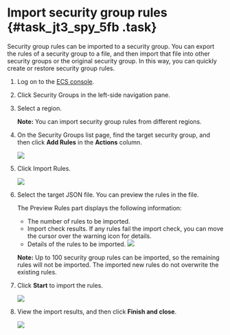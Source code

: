 # Import security group rules {#task_jt3_spy_5fb .task}

Security group rules can be imported to a security group. You can export the rules of a security group to a file, and then import that file into other security groups or the original security group. In this way, you can quickly create or restore security group rules.

1.  Log on to the [ECS console](https://ecs.console.aliyun.com/#/home). 
2.  Click Security Groups in the left-side navigation pane. 
3.  Select a region. 

    **Note:** You can import security group rules from different regions.

4.  On the Security Groups list page, find the target security group, and then click **Add Rules** in the **Actions** column. 

    ![](http://static-aliyun-doc.oss-cn-hangzhou.aliyuncs.com/assets/img/64192/154865695432200_en-US.png)

5.  Click Import Rules. 

    ![](http://static-aliyun-doc.oss-cn-hangzhou.aliyuncs.com/assets/img/64192/154865695432204_en-US.png)

6.  Select the target JSON file. You can preview the rules in the file. 

    The Preview Rules part displays the following information:

    -   The number of rules to be imported.
    -   Import check results. If any rules fail the import check, you can move the cursor over the warning icon for details.
    -   Details of the rules to be imported.
    ![](http://static-aliyun-doc.oss-cn-hangzhou.aliyuncs.com/assets/img/64192/154865695432208_en-US.png)

    **Note:** Up to 100 security group rules can be imported, so the remaining rules will not be imported. The imported new rules do not overwrite the existing rules.

7.  Click **Start** to import the rules. 

    ![](http://static-aliyun-doc.oss-cn-hangzhou.aliyuncs.com/assets/img/64192/154865695432214_en-US.png)

8.  View the import results, and then click **Finish and close**. 

    ![](http://static-aliyun-doc.oss-cn-hangzhou.aliyuncs.com/assets/img/64192/154865695432218_en-US.png)


